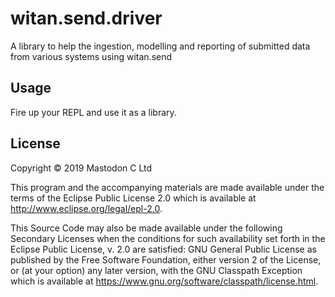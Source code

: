 # witan.send.driver

A library to help the ingestion, modelling and reporting of submitted
data from various systems using witan.send


## Usage

Fire up your REPL and use it as a library.

## License

Copyright © 2019 Mastodon C Ltd

This program and the accompanying materials are made available under the
terms of the Eclipse Public License 2.0 which is available at
http://www.eclipse.org/legal/epl-2.0.

This Source Code may also be made available under the following Secondary
Licenses when the conditions for such availability set forth in the Eclipse
Public License, v. 2.0 are satisfied: GNU General Public License as published by
the Free Software Foundation, either version 2 of the License, or (at your
option) any later version, with the GNU Classpath Exception which is available
at https://www.gnu.org/software/classpath/license.html.
